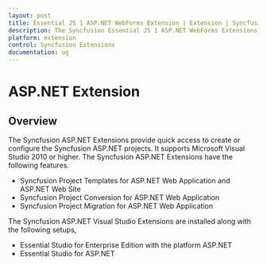 ```yaml
---
layout: post
title: Essential JS 1 ASP.NET WebForms Extension | Extension | Syncfusion
description: The Syncfusion Essential JS 1 ASP.NET WebForms Extensions provide quick access to create or configure the Syncfusion ASP.NET projects along with Essential JS 1 components
platform: extension
control: Syncfusion Extensions
documentation: ug
---
```


# ASP.NET Extension

## Overview

The Syncfusion ASP.NET Extensions provide quick access to create or configure the Syncfusion ASP.NET projects. It supports Microsoft Visual Studio 2010 or higher. The Syncfusion ASP.NET Extensions have the following features.


* Syncfusion Project Templates for ASP.NET Web Application and ASP.NET Web Site
* Syncfusion Project Conversion for ASP.NET Web Application
* Syncfusion Project Migration for ASP.NET Web Application

The Syncfusion ASP.NET Visual Studio Extensions are installed along with the following setups,

* Essential Studio for Enterprise Edition with the platform ASP.NET
* Essential Studio for ASP.NET


